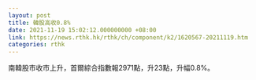 ```yaml
---
layout: post
title: 韓股高收0.8%
date: 2021-11-19 15:02:12.000000000 +08:00
link: https://news.rthk.hk/rthk/ch/component/k2/1620567-20211119.htm
categories: rthk
---
```


南韓股市收市上升，首爾綜合指數報2971點，升23點，升幅0.8%。
